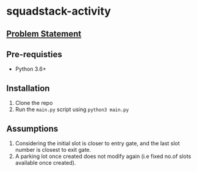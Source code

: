 # squadstack-activity

## [Problem Statement](https://docs.google.com/document/d/1O15k95KZttVyLAEXiOLypRQ0tLvnMDyVuTuMatoFhF8/edit?usp=sharing)

## Pre-requisties
- Python 3.6+

## Installation
1. Clone the repo
2. Run the `main.py` script using `python3 main.py`

## Assumptions
1. Considering the initial slot is closer to entry gate, and the last slot number is closest to exit gate.
2. A parking lot once created does not modify again (i.e fixed no.of slots available once created).